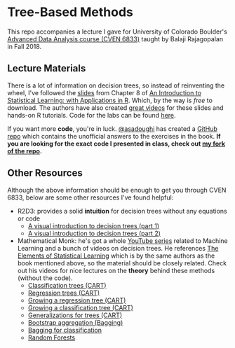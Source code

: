 # Tree-Based Methods
This repo accompanies a lecture I gave for University of Colorado Boulder's [Advanced Data Analysis course (CVEN 6833)](http://civil.colorado.edu/~balajir/CVEN6833/) taught by Balaji Rajagopalan in Fall 2018.

## Lecture Materials
There is a lot of information on decision trees, so instead of reinventing the wheel, I've followed the [slides](https://lagunita.stanford.edu/c4x/HumanitiesScience/StatLearning/asset/trees.pdf) from Chapter 8 of [An Introduction to Statistical Learning: with Applications in R](http://www-bcf.usc.edu/~gareth/ISL/). Which, by the way is *free* to download. The authors have also created [great videos](https://www.youtube.com/playlist?list=PL5-da3qGB5IB23TLuA8ZgVGC8hV8ZAdGh) for these slides and hands-on R tutorials. Code for the labs can be found [here](http://www-bcf.usc.edu/~gareth/ISL/code.html).

If you want more **code**, you're in luck. [@asadoughi](https://github.com/asadoughi/) has created a [GitHub repo](https://github.com/asadoughi/stat-learning) which contains the unofficial answers to the exercises in the book. **If you are looking for the exact code I presented in class, check out [my fork of the repo](https://github.com/wraseman/stat-learning).**

## Other Resources
Although the above information should be enough to get you through CVEN 6833, below are some other resources I've found helpful:
- R2D3: provides a solid **intuition** for decision trees without any equations or code
  - [A visual introduction to decision trees (part 1)](http://www.r2d3.us/visual-intro-to-machine-learning-part-1/)
  - [A visual introduction to decision trees (part 2)](http://www.r2d3.us/visual-intro-to-machine-learning-part-2/)
- Mathematical Monk: he's got a whole [YouTube series](https://www.youtube.com/watch?v=yDLKJtOVx5c&list=PLD0F06AA0D2E8FFBA) related to Machine Learning and a bunch of videos on decision trees. He references [The Elements of Statistical Learning](https://web.stanford.edu/~hastie/Papers/ESLII.pdf) which is by the same authors as the book mentioned above, so the material should be closely related. Check out his videos for nice lectures on the **theory** behind these methods (without the code).
  - [Classification trees (CART)](https://www.youtube.com/watch?v=p17C9q2M00Q&index=7&list=PLD0F06AA0D2E8FFBA)
  - [Regression trees (CART)](https://www.youtube.com/watch?v=zvUOpbgtW3c&list=PLD0F06AA0D2E8FFBA&index=8)
  - [Growing a regression tree (CART)](https://www.youtube.com/watch?v=_RxqyvRK0Rw&list=PLD0F06AA0D2E8FFBA&index=9)
  - [Growing a classification tree (CART)](https://www.youtube.com/watch?v=S51plSJBC2g&index=10&list=PLD0F06AA0D2E8FFBA)
  - [Generalizations for trees (CART)](https://www.youtube.com/watch?v=UMtBWQ2m04g&index=11&list=PLD0F06AA0D2E8FFBA)
  - [Bootstrap aggregation (Bagging)](https://www.youtube.com/watch?v=5Lu1eTiX7qM&index=12&list=PLD0F06AA0D2E8FFBA)
  - [Bagging for classification](https://www.youtube.com/watch?v=JM4Y0B6Ho90&list=PLD0F06AA0D2E8FFBA&index=13)
  - [Random Forests](https://www.youtube.com/watch?v=o7iDkcpOr_g&list=PLD0F06AA0D2E8FFBA&index=14)
